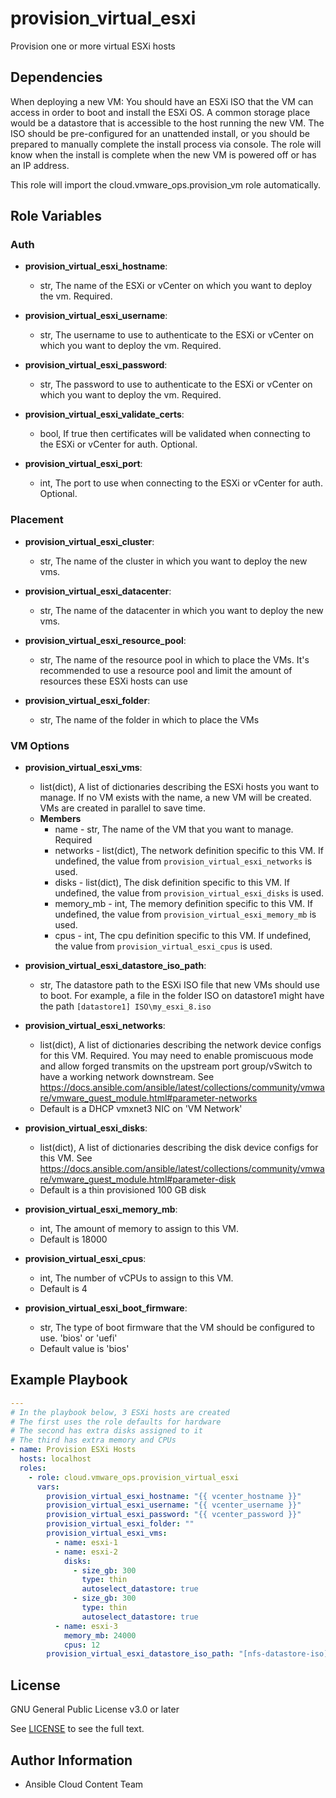 # provision_virtual_esxi

Provision one or more virtual ESXi hosts

## Dependencies

When deploying a new VM:
  You should have an ESXi ISO that the VM can access in order to boot and install the ESXi OS. A common storage place would be a datastore that is accessible to the host running the new VM. The ISO should be pre-configured for an unattended install, or you should be prepared to manually complete the install process via console. The role will know when the install is complete when the new VM is powered off or has an IP address.

  This role will import the cloud.vmware_ops.provision_vm role automatically.

## Role Variables

### Auth
- **provision_virtual_esxi_hostname**:
  - str, The name of the ESXi or vCenter on which you want to deploy the vm. Required.

- **provision_virtual_esxi_username**:
  - str, The username to use to authenticate to the ESXi or vCenter on which you want to deploy the vm. Required.

- **provision_virtual_esxi_password**:
  - str, The password to use to authenticate to the ESXi or vCenter on which you want to deploy the vm. Required.

- **provision_virtual_esxi_validate_certs**:
  - bool, If true then certificates will be validated when connecting to the ESXi or vCenter for auth. Optional.

- **provision_virtual_esxi_port**:
  - int, The port to use when connecting to the ESXi or vCenter for auth. Optional.

### Placement
- **provision_virtual_esxi_cluster**:
  - str, The name of the cluster in which you want to deploy the new vms.

- **provision_virtual_esxi_datacenter**:
  - str, The name of the datacenter in which you want to deploy the new vms.

- **provision_virtual_esxi_resource_pool**:
  - str, The name of the resource pool in which to place the VMs. It's recommended to use a resource pool and limit the amount of resources these ESXi hosts can use

- **provision_virtual_esxi_folder**:
  - str, The name of the folder in which to place the VMs


### VM Options
- **provision_virtual_esxi_vms**:
  - list(dict), A list of dictionaries describing the ESXi hosts you want to manage. If no VM exists with the name, a new VM will be created. VMs are created in parallel to save time.
  - **Members**
    - name - str, The name of the VM that you want to manage. Required
    - networks - list(dict), The network definition specific to this VM. If undefined, the value from `provision_virtual_esxi_networks` is used.
    - disks - list(dict), The disk definition specific to this VM. If undefined, the value from `provision_virtual_esxi_disks` is used.
    - memory_mb - int, The memory definition specific to this VM. If undefined, the value from `provision_virtual_esxi_memory_mb` is used.
    - cpus - int, The cpu definition specific to this VM. If undefined, the value from `provision_virtual_esxi_cpus` is used.

- **provision_virtual_esxi_datastore_iso_path**:
  - str, The datastore path to the ESXi ISO file that new VMs should use to boot. For example, a file in the folder ISO on datastore1 might have the path `[datastore1] ISO\my_esxi_8.iso`

- **provision_virtual_esxi_networks**:
  - list(dict), A list of dictionaries describing the network device configs for this VM. Required. You may need to enable promiscuous mode and allow forged transmits on the upstream port group/vSwitch to have a working network downstream. See https://docs.ansible.com/ansible/latest/collections/community/vmware/vmware_guest_module.html#parameter-networks
  - Default is a DHCP vmxnet3 NIC on 'VM Network'

- **provision_virtual_esxi_disks**:
  - list(dict), A list of dictionaries describing the disk device configs for this VM. See https://docs.ansible.com/ansible/latest/collections/community/vmware/vmware_guest_module.html#parameter-disk
  - Default is a thin provisioned 100 GB disk

- **provision_virtual_esxi_memory_mb**:
  - int, The amount of memory to assign to this VM.
  - Default is 18000

- **provision_virtual_esxi_cpus**:
  - int, The number of vCPUs to assign to this VM.
  - Default is 4

- **provision_virtual_esxi_boot_firmware**:
  - str, The type of boot firmware that the VM should be configured to use. 'bios' or 'uefi'
  - Default value is 'bios'


## Example Playbook
```yaml
---
# In the playbook below, 3 ESXi hosts are created
# The first uses the role defaults for hardware
# The second has extra disks assigned to it
# The third has extra memory and CPUs
- name: Provision ESXi Hosts
  hosts: localhost
  roles:
    - role: cloud.vmware_ops.provision_virtual_esxi
      vars:
        provision_virtual_esxi_hostname: "{{ vcenter_hostname }}"
        provision_virtual_esxi_username: "{{ vcenter_username }}"
        provision_virtual_esxi_password: "{{ vcenter_password }}"
        provision_virtual_esxi_folder: ""
        provision_virtual_esxi_vms:
          - name: esxi-1
          - name: esxi-2
            disks:
              - size_gb: 300
                type: thin
                autoselect_datastore: true
              - size_gb: 300
                type: thin
                autoselect_datastore: true
          - name: esxi-3
            memory_mb: 24000
            cpus: 12
        provision_virtual_esxi_datastore_iso_path: "[nfs-datastore-iso] esxi_8.iso"
```

License
-------

GNU General Public License v3.0 or later

See [LICENSE](https://github.com/ansible-collections/cloud.aws_troubleshooting/blob/main/LICENSE) to see the full text.

Author Information
------------------

- Ansible Cloud Content Team

